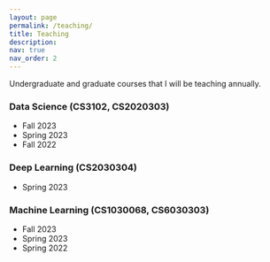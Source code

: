 ```yaml
---
layout: page
permalink: /teaching/
title: Teaching
description:
nav: true
nav_order: 2
---
```


Undergraduate and graduate courses that I will be teaching annually.

### Data Science (CS3102, CS2020303)
- Fall 2023
- Spring 2023
- Fall 2022

### Deep Learning (CS2030304)
- Spring 2023

### Machine Learning (CS1030068, CS6030303)
- Fall 2023
- Spring 2023
- Spring 2022
